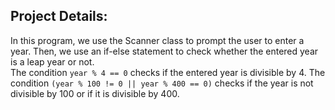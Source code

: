 ## Project Details:
In this program, we use the Scanner class to prompt the user to enter a year. Then, we use an if-else statement to check whether the entered year is a leap year or not.  
The condition ```year % 4 == 0``` checks if the entered year is divisible by 4. The condition ```(year % 100 != 0 || year % 400 == 0)``` checks if the year is not divisible by 100 or if it is divisible by 400.
